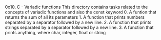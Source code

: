 0x10. C - Variadic functions 
This directory contains tasks related to the concepts of variadic functions and also the const keyword
	0. A funtion that returns the sum of all its parameters 
	1. A function that prints numbers separated by a separator followed by a new line. 
	2. A function that prints strings separated by a separator followed by a new line. 
	3. A function that prints anything, where char, integer, float or string 
 

